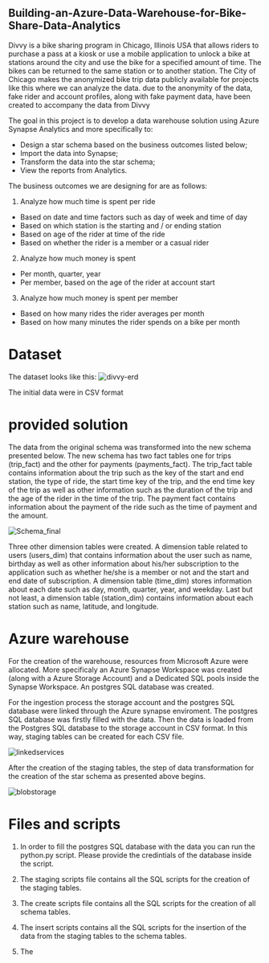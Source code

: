 ## Building-an-Azure-Data-Warehouse-for-Bike-Share-Data-Analytics

Divvy is a bike sharing program in Chicago, Illinois USA that allows riders to purchase a pass at a kiosk or use a mobile application to unlock a bike at stations around the city and use the bike for a specified amount of time. The bikes can be returned to the same station or to another station. The City of Chicago makes the anonymized bike trip data publicly available for projects like this where we can analyze the data. due to the anonymity of the data, fake rider and account profiles, along with fake payment data, have been created to accompany the data from Divvy

The goal in this project is to develop a data warehouse solution using Azure Synapse Analytics and more specifically to:

- Design a star schema based on the business outcomes listed below;
- Import the data into Synapse;
- Transform the data into the star schema;
- View the reports from Analytics.

The business outcomes we are designing for are as follows:

1. Analyze how much time is spent per ride
- Based on date and time factors such as day of week and time of day
- Based on which station is the starting and / or ending station
- Based on age of the rider at time of the ride
- Based on whether the rider is a member or a casual rider
2. Analyze how much money is spent
- Per month, quarter, year
- Per member, based on the age of the rider at account start
3. Analyze how much money is spent per member
- Based on how many rides the rider averages per month
- Based on how many minutes the rider spends on a bike per month

# Dataset

The dataset looks like this:
![divvy-erd](https://user-images.githubusercontent.com/46052843/216280192-1c628ef1-e66a-49e1-b33f-7a1a13611a3a.png)

The initial data were in CSV format

# provided solution

The data from the original schema was transformed into the new schema presented below. The new schema has two fact tables one for trips (trip_fact) and the other for payments (payments_fact). The trip_fact table contains information about the trip such as the key of the start and end station, the type of ride, the start time key of the trip, and the end time key of the trip as well as other information such as the duration of the trip and the age of the rider in the time of the trip. The payment fact contains information about the payment of the ride such as the time of payment and the amount.

![Schema_final](https://user-images.githubusercontent.com/46052843/216283708-27725203-ac27-4456-abb3-6abdd4ed44b2.png)

Three other dimension tables were created. A dimension table related to users (users_dim) that contains information about the user such as name, birthday as well as other information about his/her subscription to the application such as whether he/she is a member or not and the start and end date of subscription. A dimension table (time_dim) stores information about each date such as day, month, quarter, year, and weekday. Last but not least, a dimension table (station_dim) contains information about each station such as name, latitude, and longitude.

# Azure warehouse
For the creation of the warehouse, resources from Microsoft Azure were allocated. More specificaly an Azure Synapse Workspace was created (along with a Azure Storage Account) and a Dedicated SQL pools inside the Synapse Workspace. An postgres SQL database was created. 

For the ingestion process the storage account and the postgres SQL database were linked through the Azure synapse enviroment. The postgres SQL database was firstly filled with the data. Then the data is loaded from the Postgres SQL database to the storage account in CSV format. In this way, staging tables can be created for each CSV file. 

![linkedservices](https://user-images.githubusercontent.com/46052843/216309727-e4c7044b-8df1-4d27-81ec-8a477d5f4f3d.png)

After the creation of the staging tables, the step of data transformation for the creation of the star schema as presented above begins.

![blobstorage](https://user-images.githubusercontent.com/46052843/216309709-1184d6cb-1a26-4278-b150-06ab112fd3f4.png)

# Files and scripts
1. In order to fill the postgres SQL database with the data you can run the python.py script. Please provide the credintials of the database inside the script. 

2. The staging scripts file contains all the SQL scripts for the creation of the staging tables.

3. The create scripts file contains all the SQL scripts for the creation of all schema tables.

4. The insert scripts contains all the SQL scripts for the insertion of the data from the staging tables to the schema tables. 

5. The  



